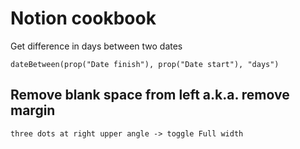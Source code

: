 # Notion cookbook

Get difference in days between two dates
```
dateBetween(prop("Date finish"), prop("Date start"), "days")
```

## Remove blank space from left a.k.a. remove margin
```
three dots at right upper angle -> toggle Full width
```
